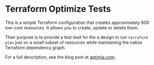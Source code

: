 # Terraform Optimize Tests

This is a simple Terraform configuration that creates approximately 600 low-cost resources. It allows you to create, update or delete them.

Their purpose is to provide a test-bed for the a design to
run `terraform plan` just on a small subset of resources while
maintaining the native Terraform dependency graph.

For a full description, see the blog post at [aptimia.com](https://aptimia.com/).